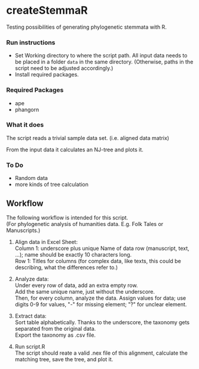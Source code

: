 # createStemmaR

Testing possibilities of generating phylogenetic stemmata with R.


### Run instructions

- Set Working directory to where the script path. All input data needs to be placed in a folder `data` in the same directory. (Otherwise, paths in the script need to be adjusted accordingly.)
- Install required packages.


### Required Packages

- ape
- phangorn


### What it does

The script reads a trivial sample data set. (i.e. aligned data matrix)

From the input data it calculates an NJ-tree and plots it.


### To Do

- Random data
- more kinds of tree calculation


## Workflow

The following workflow is intended for this script.  
(For phylogenetic analysis of humanities data. E.g. Folk Tales or Manuscripts.)

1. Align data in Excel Sheet:  
Column 1: underscore plus unique Name of data row (manuscript, text, ...); name should be exactly 10 characters long.  
Row 1: Titles for columns (for complex data, like texts, this could be describing, what the differences refer to.)

2. Analyze data:  
Under every row of data, add an extra empty row.  
Add the same unique name, just without the underscore.  
Then, for every column, analyze the data. Assign values for data; use digits 0-9 for values, "-" for missing element; "?" for unclear element.

3. Extract data:  
Sort table alphabetically. Thanks to the underscore, the taxonomy gets separated from the original data.   
Export the taxonomy as .csv file.

4. Run script.R  
The script should reate a valid .nex file of this alignment, calculate the matching tree, save the tree, and plot it.


